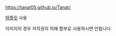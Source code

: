 https://tanat05.github.io/Tanat/

[템플릿](https://github.com/BuckyMaler/global) 사용

이미지의 경우 저작권의 의해 함부로 사용하시면 안됩니다
